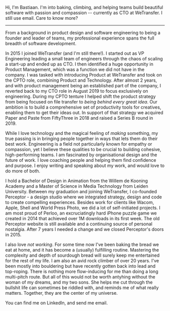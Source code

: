 

Hi, I'm Bastiaan. I'm into baking, climbing, and helping teams build beautiful software with passion and compassion -- currently as CTO at WeTransfer. I still use email. Care to know more?

---

From a background in product design and software engineering to being a founder and leader of teams, my professional experience spans the full breadth of software development. 

In 2015 I joined WeTransfer (and I'm still there!). I started out as VP Engineering leading a small team of engineers through the chaos of scaling a start-up and ended up as CTO. I then identified a huge opportunity in Product Management, which was a function we did not have in the company. I was tasked with introducing Product at WeTransfer and took on the CPTO role, combining Product and Technology. After almost 2 years, and with product management being an established part of the company, I reverted back to my CTO role in August 2019 to focus exclusively on engineering. During my CPTO tenture I helped shift the product strategy from being focused on file transfer to _being behind every great idea_. Our ambition is to build a comprehensive set of productivity tools for creatives, enabling them to get their ideas out. In support of that strategy we acquired Paper and Paste from FiftyThree in 2018 and raised a Series B round in 2019.

While I love technology and the magical feeling of _making_ something, my true passing is in bringing people together in ways that lets them do their best work. Engineering is a field not particularly known for empathy or compassion, yet I believe these qualities to be crucial to building cohesive, high-performing teams. I am fascinated by organisational design and the future of work. I love coaching people and helping them find confidence and purpose. I enjoy writing and speaking about my work, and would love to do more of both.

I hold a Bachelor of Design in Animation from the Willem de Kooning Academy and a Master of Science in Media Technology from Leiden University. Between my graduation and joining WeTransfer, I co-founded Perceptor - a design studio where we integrated strategy, design and code to create compelling experiences. Besides work for clients like Wacom, Apple, Shell and World Press Photo, we did a lot of self-initiated projects. I am most proud of Perloo, an excruciatingly hard iPhone puzzle game we created in 2014 that achieved over 1M downloads in its first week. The old Perceptor website is still available and a continuing source of personal nostalgia. After 7 years I needed a change and we closed Perceptor's doors in 2015.

I also love _not working_. For some time now I've been baking the bread we eat at home, and it has become a (usually) fulfilling routine. Mastering the complexity and depth of sourdough bread will surely keep me entertained for the rest of my life. I am also an avid rock climber of over 20 years. I've been mostly into bouldering but have recently gotten back into lead and top-roping. There is nothing more flow-inducing for me than doing a long multi-pitch route. But all of this would not be worth antyhing without the woman of my dreams, and my two sons. She helps me cut through the bullshit life can sometimes be riddled with, and reminds me of what really matters. Together, they are the center of my universe.

You can find me on LinkedIn, and send me email.